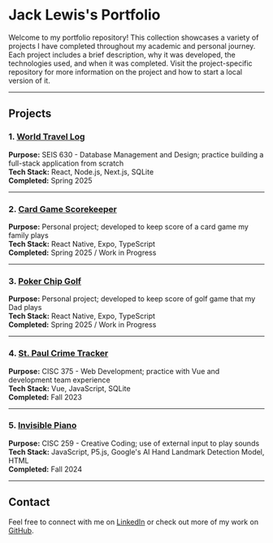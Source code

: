 # Jack Lewis's Portfolio

Welcome to my portfolio repository! This collection showcases a variety of projects I have completed throughout my academic and personal journey. Each project includes a brief description, why it was developed, the technologies used, and when it was completed. Visit the project-specific repository for more information on the project and how to start a local version of it.

---

## Projects

### 1. [World Travel Log](https://github.com/lewi6099/world-travel-log)
**Purpose:** SEIS 630 - Database Management and Design; practice building a full-stack application from scratch  
**Tech Stack:** React, Node.js, Next.js, SQLite  
**Completed:** Spring 2025  

---

### 2. [Card Game Scorekeeper](https://github.com/lewi6099/card-game-scorekeeper_public)
**Purpose:** Personal project; developed to keep score of a card game my family plays   
**Tech Stack:** React Native, Expo, TypeScript  
**Completed:** Spring 2025 / Work in Progress  

---

### 3. [Poker Chip Golf](https://github.com/lewi6099/poker-chip-golf_public)
**Purpose:** Personal project; developed to keep score of golf game that my Dad plays   
**Tech Stack:** React Native, Expo, TypeScript  
**Completed:** Spring 2025 / Work in Progress  

---

### 4. [St. Paul Crime Tracker](https://github.com/lewi6099/webdev-project3-rest)
**Purpose:** CISC 375 - Web Development; practice with Vue and development team experience   
**Tech Stack:** Vue, JavaScript, SQLite  
**Completed:** Fall 2023  

---

### 5. [Invisible Piano](https://github.com/lewi6099/invisible-piano)
**Purpose:** CISC 259 - Creative Coding; use of external input to play sounds  
**Tech Stack:** JavaScript, P5.js, Google's AI Hand Landmark Detection Model, HTML  
**Completed:** Fall 2024  

---

## Contact

Feel free to connect with me on [LinkedIn](https://www.linkedin.com/in/jacklewisb) or check out more of my work on [GitHub](https://github.com/lewi6099).

